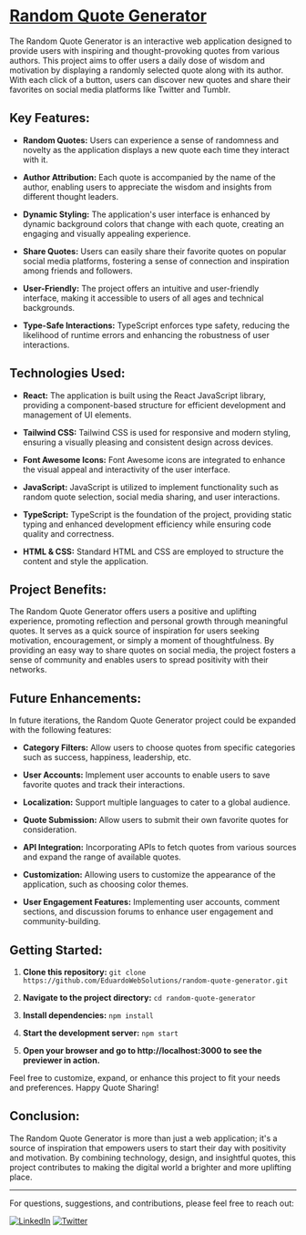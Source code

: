 # <a href="https://eduardowebsolutions.github.io/random-quote-generator/" target="_blank">Random Quote Generator</a>

The Random Quote Generator is an interactive web application designed to provide users with inspiring and thought-provoking quotes from various authors. This project aims to offer users a daily dose of wisdom and motivation by displaying a randomly selected quote along with its author. With each click of a button, users can discover new quotes and share their favorites on social media platforms like Twitter and Tumblr.

## Key Features:

- **Random Quotes:** Users can experience a sense of randomness and novelty as the application displays a new quote each time they interact with it.

- **Author Attribution:** Each quote is accompanied by the name of the author, enabling users to appreciate the wisdom and insights from different thought leaders.

- **Dynamic Styling:** The application's user interface is enhanced by dynamic background colors that change with each quote, creating an engaging and visually appealing experience.

- **Share Quotes:** Users can easily share their favorite quotes on popular social media platforms, fostering a sense of connection and inspiration among friends and followers.

- **User-Friendly:** The project offers an intuitive and user-friendly interface, making it accessible to users of all ages and technical backgrounds.

- **Type-Safe Interactions:** TypeScript enforces type safety, reducing the likelihood of runtime errors and enhancing the robustness of user interactions.

## Technologies Used:

- **React:** The application is built using the React JavaScript library, providing a component-based structure for efficient development and management of UI elements.

- **Tailwind CSS:** Tailwind CSS is used for responsive and modern styling, ensuring a visually pleasing and consistent design across devices.

- **Font Awesome Icons:** Font Awesome icons are integrated to enhance the visual appeal and interactivity of the user interface.

- **JavaScript:** JavaScript is utilized to implement functionality such as random quote selection, social media sharing, and user interactions.

- **TypeScript:** TypeScript is the foundation of the project, providing static typing and enhanced development efficiency while ensuring code quality and correctness.

- **HTML & CSS:** Standard HTML and CSS are employed to structure the content and style the application.

## Project Benefits:

The Random Quote Generator offers users a positive and uplifting experience, promoting reflection and personal growth through meaningful quotes. It serves as a quick source of inspiration for users seeking motivation, encouragement, or simply a moment of thoughtfulness. By providing an easy way to share quotes on social media, the project fosters a sense of community and enables users to spread positivity with their networks.

## Future Enhancements:

In future iterations, the Random Quote Generator project could be expanded with the following features:

- **Category Filters:** Allow users to choose quotes from specific categories such as success, happiness, leadership, etc.

- **User Accounts:** Implement user accounts to enable users to save favorite quotes and track their interactions.

- **Localization:** Support multiple languages to cater to a global audience.

- **Quote Submission:** Allow users to submit their own favorite quotes for consideration.

- **API Integration:** Incorporating APIs to fetch quotes from various sources and expand the range of available quotes.

- **Customization:** Allowing users to customize the appearance of the application, such as choosing color themes.

- **User Engagement Features:** Implementing user accounts, comment sections, and discussion forums to enhance user engagement and community-building.
  
## Getting Started:

1. **Clone this repository:** `git clone https://github.com/EduardoWebSolutions/random-quote-generator.git`

1. **Navigate to the project directory:** `cd random-quote-generator`

1. **Install dependencies:** `npm install`

1. **Start the development server:** `npm start`

1. **Open your browser and go to http://localhost:3000 to see the previewer in action.**

Feel free to customize, expand, or enhance this project to fit your needs and preferences. Happy Quote Sharing!

## Conclusion:

The Random Quote Generator is more than just a web application; it's a source of inspiration that empowers users to start their day with positivity and motivation. By combining technology, design, and insightful quotes, this project contributes to making the digital world a brighter and more uplifting place.

---

For questions, suggestions, and contributions, please feel free to reach out: 

[![LinkedIn](https://img.shields.io/badge/LinkedIn-0077B5?style=for-the-badge&logo=linkedin&logoColor=white)](https://www.linkedin.com/in/EduardoWebSolutions/)
[![Twitter](https://img.shields.io/badge/Twitter-1DA1F2?style=for-the-badge&logo=twitter&logoColor=white)](https://twitter.com/EduardoWebSlt)

